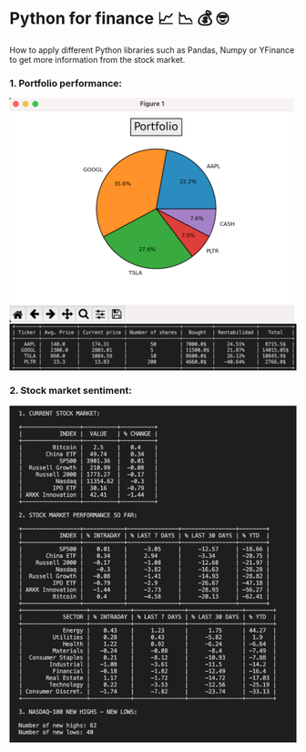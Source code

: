# Python for finance 📈 📉 💰 🤓
How to apply different Python libraries such as Pandas, Numpy or YFinance to get more information from the stock market.  
### 1. Portfolio performance:<br>
<img src="https://github.com/san27gil/Python_for_Finance/blob/0dcc1988e11ef854b5f3e35f30d4360e080edf66/Portfolio%20performance/img/img1.png" width="500px">
<br>
<img src="https://github.com/san27gil/Python_for_Finance/blob/76e8aba4ceabf8191439026efcc699e228c57d9c/Portfolio%20performance/img/img3.png" width="700px">
<br>

### 2. Stock market sentiment: <br>
<img src ="https://github.com/san27gil/Python_for_Finance/blob/61649d30ad3bcd920fa8594f7fc4f963f3e49bae/Market_Sentiment/img/img4.png" width="600px">
